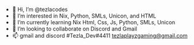 - 👋 Hi, I’m @tezlacodes
- 👀 I’m interested in Nix, Python, SMLs, Unicon, and HTML
- 🌱 I’m currently learning Nix Html, Css, Js, Python, SMLs, Unicon
- 💞️ I’m looking to collaborate on Discord and Gmail
- 📫 gmail and discord
#Tezla_Dev#4411
tezlaplayzgaming@gmail.com
